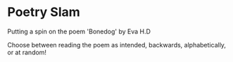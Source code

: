 # Poetry Slam

Putting a spin on the poem 'Bonedog' by Eva H.D

Choose between reading the poem as intended, backwards, alphabetically, or at random!
